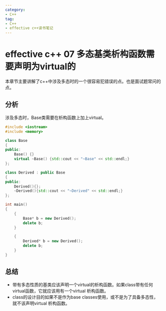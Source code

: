 ```yaml
---
category: 
- C++
tag:
- C++
- effective c++读书笔记
---
```


# effective c++ 07 多态基类析构函数需要声明为virtual的

本章节主要讲解了c++中涉及多态时的一个很容易犯错误的点。也是面试题常问的点。

## 分析

涉及多态时，Base类需要在析构函数上加上virtual。

```cpp
#include <iostream>
#include <memory>

class Base
{
public:
	Base() {}
	virtual ~Base() {std::cout << "~Base" << std::endl;}
};

class Derived : public Base
{
public:
	Derived(){};
	~Derived(){std::cout << "~Derived" << std::endl;}
};

int main()
{
	{
		Base* b = new Derived();
		delete b;
	}

	{
		Derived* b = new Derived();
		delete b;		
	}
}
```

## 总结
- 带有多态性质的基类应该声明一个virtual的析构函数。如果class带有任何virtual函数，它就应该用有一个virtual 析构函数。
- class的设计目的如果不是作为base classes使用，或不是为了具备多态性，就不该声明virtual 析构函数。
  